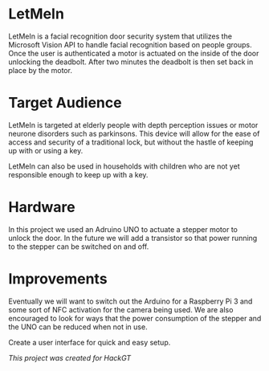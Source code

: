 # LetMeIn
LetMeIn is a facial recognition door security system that utilizes the Microsoft Vision API to handle facial recognition based on people groups. Once the user is authenticated a motor is actuated on the inside of the door unlocking the deadbolt. After two minutes the deadbolt is then set back in place by the motor.

# Target Audience
LetMeIn is targeted at elderly people with depth perception issues or motor neurone disorders such as parkinsons. This device will allow for the ease of access and security of a traditional lock, but without the hastle of keeping up with or using a key. 

LetMeIn can also be used in households with children who are not yet responsible enough to keep up with a key.

# Hardware
In this project we used an Adruino UNO to actuate a stepper motor to unlock the door. In the future we will add a transistor so that power running to the stepper can be switched on and off.

# Improvements
Eventually we will want to switch out the Arduino for a Raspberry Pi 3 and some sort of NFC activation for the camera being used. We are also encouraged to look for ways that the power consumption of the stepper and the UNO can be reduced when not in use. 

Create a user interface for quick and easy setup.

*This project was created for HackGT*
